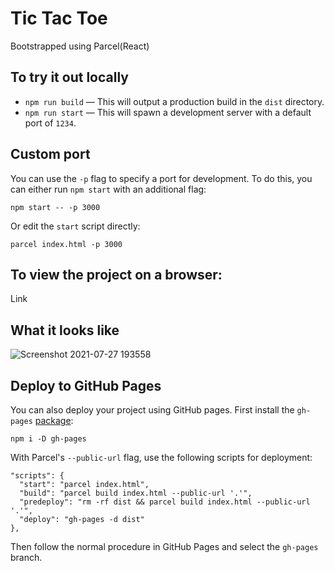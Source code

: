 # Tic Tac Toe

Bootstrapped using Parcel(React)

## To try it out locally

- `npm run build` — This will output a production build in the `dist` directory.
- `npm run start` — This will spawn a development server with a default port of `1234`.

## Custom port

You can use the `-p` flag to specify a port for development. To do this, you can either run `npm start` with an additional flag:

```
npm start -- -p 3000
```

Or edit the `start` script directly:

```
parcel index.html -p 3000
```

## To view the project on a browser:

Link ` `

## What it looks like

![Screenshot 2021-07-27 193558](https://user-images.githubusercontent.com/55898039/127168233-d5a1af33-21e2-4515-a966-30d908f44dcb.png)

## Deploy to GitHub Pages

You can also deploy your project using GitHub pages.
First install the `gh-pages` [package](https://github.com/tschaub/gh-pages):

`npm i -D gh-pages`

With Parcel's `--public-url` flag, use the following scripts for deployment:

```
"scripts": {
  "start": "parcel index.html",
  "build": "parcel build index.html --public-url '.'",
  "predeploy": "rm -rf dist && parcel build index.html --public-url '.'",
  "deploy": "gh-pages -d dist"
},
```

Then follow the normal procedure in GitHub Pages and select the `gh-pages` branch.
